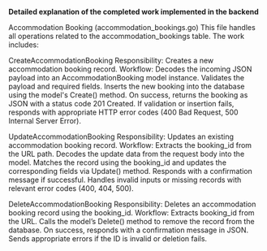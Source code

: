**Detailed explanation of the completed work implemented in the backend**

Accommodation Booking (accommodation_bookings.go)
This file handles all operations related to the accommodation_bookings table. The work includes:

CreateAccommodationBooking
    Responsibility: Creates a new accommodation booking record.
    Workflow:
        Decodes the incoming JSON payload into an AccommodationBooking model instance.
        Validates the payload and required fields.
        Inserts the new booking into the database using the model's Create() method.
        On success, returns the booking as JSON with a status code 201 Created.
        If validation or insertion fails, responds with appropriate HTTP error codes (400 Bad Request, 500 Internal Server Error).

UpdateAccommodationBooking
    Responsibility: Updates an existing accommodation booking record.
    Workflow:
        Extracts the booking_id from the URL path.
        Decodes the update data from the request body into the model.
        Matches the record using the booking_id and updates the corresponding fields via Update() method.
        Responds with a confirmation message if successful.
        Handles invalid inputs or missing records with relevant error codes (400, 404, 500).

DeleteAccommodationBooking
    Responsibility: Deletes an accommodation booking record using the booking_id.
    Workflow:
        Extracts booking_id from the URL.
        Calls the model’s Delete() method to remove the record from the database.
        On success, responds with a confirmation message in JSON.
        Sends appropriate errors if the ID is invalid or deletion fails.    


